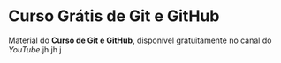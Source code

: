# Curso Grátis de Git e GitHub
Material do **Curso de Git e GitHub**, disponível gratuitamente no canal do *YouTube*.jh jh j
